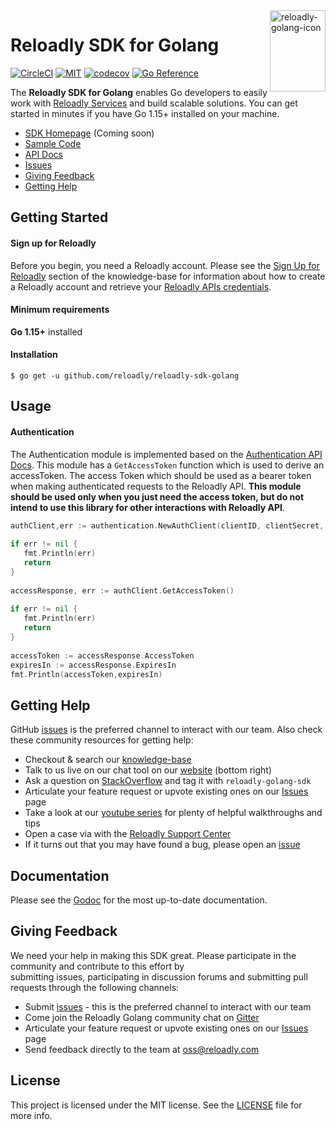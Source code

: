 <img src="icon.png" width="89" height="130" align="right" alt="reloadly-golang-icon"/>

# Reloadly SDK for Golang

[![CircleCI][circle-ci-badge]][circle-ci-url]
[![MIT][mit-badge]][mit-url]
[![codecov][codecov-badge]][codecov-url]
[![Go Reference][golang-reference-badge]][golang-reference-url]

The **Reloadly SDK for Golang** enables Go developers to easily work with [Reloadly Services][reloadly-main-site] and
build scalable solutions. You can get started in minutes if you have Go 1.15+ installed on your machine.

* [SDK Homepage][sdk-website] (Coming soon)
* [Sample Code][sample-code]
* [API Docs][docs-api]
* [Issues][sdk-issues]
* [Giving Feedback](#giving-feedback)
* [Getting Help](#getting-help)

## Getting Started

#### Sign up for Reloadly ####   

Before you begin, you need a Reloadly account. Please see the [Sign Up for Reloadly][reloadly-signup-help] section of
the knowledge-base for information about how to create a Reloadly account and retrieve
your [Reloadly APIs credentials][api-credentials-help].

#### Minimum requirements ####   

**Go 1.15+** installed

#### Installation

`$ go get -u github.com/reloadly/reloadly-sdk-golang`

## Usage

#### Authentication

The Authentication module is implemented based on
the [Authentication API Docs](https://developers.reloadly.com/#authentication-api). This module has a `GetAccessToken`
function which is used to derive an accessToken. The access Token which should be used as a bearer token when making
authenticated requests to the Reloadly API. **This module should be used only when you just need the access token, but
do not intend to use this library for other interactions with Reloadly API**.

```Go  
authClient,err := authentication.NewAuthClient(clientID, clientSecret, false)  
  
if err != nil {  
   fmt.Println(err)  
   return  
}  
  
accessResponse, err := authClient.GetAccessToken()  
  
if err != nil {  
   fmt.Println(err)  
   return  
}  
  
accessToken := accessResponse.AccessToken  
expiresIn := accessResponse.ExpiresIn  
fmt.Println(accessToken,expiresIn)  
```  

## Getting Help

GitHub [issues][sdk-issues] is the preferred channel to interact with our team. Also check these community resources
for getting help:

* Checkout & search our [knowledge-base][reloadly-knowledge-base]
* Talk to us live on our chat tool on our [website][reloadly-main-site] (bottom right)
* Ask a question on [StackOverflow][stack-overflow] and tag it with `reloadly-golang-sdk`
* Articulate your feature request or upvote existing ones on our [Issues][features] page
* Take a look at our [youtube series][youtube-series] for plenty of helpful walkthroughs and tips
* Open a case via with the [Reloadly Support Center][support-center]
* If it turns out that you may have found a bug, please open an [issue][sdk-issues]

## Documentation

Please see the [Godoc](https://pkg.go.dev/github.com/Ghvstcode/reloadly) for the most up-to-date documentation.

## Giving Feedback

We need your help in making this SDK great. Please participate in the community and contribute to this effort by    
submitting issues, participating in discussion forums and submitting pull requests through the following channels:

* Submit [issues][sdk-issues] - this is the preferred channel to interact with our team
* Come join the Reloadly Golang community chat on [Gitter][gitter]
* Articulate your feature request or upvote existing ones on our [Issues][features] page
* Send feedback directly to the team at oss@reloadly.com

## License

This project is licensed under the MIT license. See the [LICENSE](LICENSE) file for more info.

[reloadly-main-site]: https://www.reloadly.com/

[reloadly-signup-help]: https://faq.reloadly.com/en/articles/2307724-how-do-i-register-for-my-free-account

[api-credentials-help]: https://faq.reloadly.com/en/articles/3519543-locating-your-api-credentials

[sdk-issues]: https://github.com/ghvstcode/reloadly/issues

[sdk-license]: http://www.reloadly.com/software/apache2.0/

[gitter]: https://gitter.im/reloadly/reloadly-sdk-golang

[sample-code]: https://github.com/reloadly/reloadly-sdk-golang/blob/main/SAMPLE_CODE.MD

[docs-api]: https://developers.reloadly.com

[features]: https://github.com/reloadly/reloadly-sdk-golang/issues?q=is%3Aopen+is%3Aissue+label%3A%22feature-request%22

[api-docs]: https://developers.reloadly.com

[godoc]: https://pkg.go.dev/github.com/reloadly/reloadly-sdk-golang

[lombok]: https://projectlombok.org

[lombok-plugins]: https://projectlombok.org/setup/overview

[mit-badge]: http://img.shields.io/:license-mit-blue.svg?style=flat

[mit-url]: https://github.com/reloadly/reloadly-sdk-golang/raw/main/LICENSE

[circle-ci-badge]: https://circleci.com/gh/Reloadly/reloadly-sdk-golang.svg?style=svg&circle-token=8f018250b6732bd0be3b183cb09c94942f800b0a

[circle-ci-url]: https://app.circleci.com/pipelines/github/Reloadly/reloadly-sdk-golang

[codecov-badge]: https://codecov.io/gh/Reloadly/reloadly-sdk-golang/branch/main/graph/badge.svg?token=SUV66Q3J2Y

[codecov-url]: https://codecov.io/gh/Reloadly/reloadly-sdk-golang

[youtube-series]: https://www.youtube.com/watch?v=TbXC4Ic8x30&t=141s&ab_channel=Reloadly

[reloadly-knowledge-base]: https://faq.reloadly.com

[stack-overflow]: http://stackoverflow.com/questions/tagged/reloadly-reloadly-sdk

[support-center]: https://faq.reloadly.com/en/articles/3423196-contacting-support

[sdk-website]: https://www.reloadly.com

[golang-reference-badge]: https://pkg.go.dev/badge/github.com/reloadly/reloadly-sdk-golang.svg

[golang-reference-url]: https://pkg.go.dev/github.com/reloadly/reloadly-sdk-golang